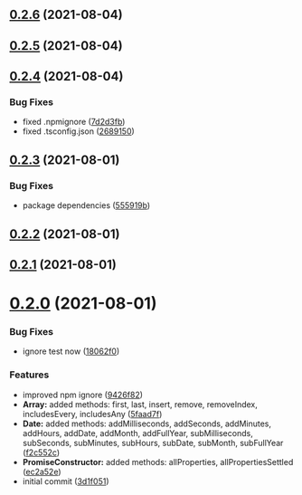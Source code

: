 ## [0.2.6](https://github.com/GiovanniCardamone/polyfull/compare/v0.2.5...v0.2.6) (2021-08-04)



## [0.2.5](https://github.com/GiovanniCardamone/polyfull/compare/v0.2.4...v0.2.5) (2021-08-04)



## [0.2.4](https://github.com/GiovanniCardamone/polyfull/compare/v0.2.3...v0.2.4) (2021-08-04)


### Bug Fixes

* fixed .npmignore ([7d2d3fb](https://github.com/GiovanniCardamone/polyfull/commit/7d2d3fb969a4cb055842e048f928311f9afa89dc))
* fixed .tsconfig.json ([2689150](https://github.com/GiovanniCardamone/polyfull/commit/26891501d94045dd55a1e6be07f18cfab6d70c66))



## [0.2.3](https://github.com/GiovanniCardamone/polyfull/compare/v0.2.2...v0.2.3) (2021-08-01)


### Bug Fixes

* package dependencies ([555919b](https://github.com/GiovanniCardamone/polyfull/commit/555919be9217f7695f65aa9a856116d7e763344e))



## [0.2.2](https://github.com/GiovanniCardamone/polyfull/compare/v0.2.1...v0.2.2) (2021-08-01)



## [0.2.1](https://github.com/GiovanniCardamone/polyfull/compare/v0.2.0...v0.2.1) (2021-08-01)



# [0.2.0](https://github.com/GiovanniCardamone/polyfull/compare/3d1f051ce8af0a6fabe8408d1a779b3964e62c85...v0.2.0) (2021-08-01)


### Bug Fixes

* ignore test now ([18062f0](https://github.com/GiovanniCardamone/polyfull/commit/18062f01a60b6b128d34b6981fd7afec3bd9340f))


### Features

* improved npm ignore ([9426f82](https://github.com/GiovanniCardamone/polyfull/commit/9426f82073842a75ce853e993ed1c8a4a779c526))
* **Array:** added methods: first, last, insert, remove, removeIndex, includesEvery, includesAny ([5faad7f](https://github.com/GiovanniCardamone/polyfull/commit/5faad7f75e42cc96400e8ed8b0840762cf867a5b))
* **Date:** added methods: addMilliseconds, addSeconds, addMinutes, addHours, addDate, addMonth, addFullYear, subMilliseconds, subSeconds, subMinutes, subHours, subDate, subMonth, subFullYear ([f2c552c](https://github.com/GiovanniCardamone/polyfull/commit/f2c552cfe7b09657b256748fd49fe5f658c7fc8d))
* **PromiseConstructor:** added methods: allProperties, allPropertiesSettled ([ec2a52e](https://github.com/GiovanniCardamone/polyfull/commit/ec2a52e51aa01a22894786458f6b9a45562a0376))
* initial commit ([3d1f051](https://github.com/GiovanniCardamone/polyfull/commit/3d1f051ce8af0a6fabe8408d1a779b3964e62c85))



